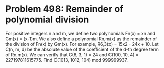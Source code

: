 # Problem 498: Remainder of polynomial division
For positive integers n and m, we define two polynomials Fn(x) = xn and
Gm(x) = (x-1)m. We also define a polynomial Rn,m(x) as the remainder of
the division of Fn(x) by Gm(x). For example, R6,3(x) = 15x2 - 24x + 10.
Let C(n, m, d) be the absolute value of the coefficient of the d-th
degree term of Rn,m(x). We can verify that C(6, 3, 1) = 24 and C(100,
10, 4) = 227197811615775. Find C(1013, 1012, 104) mod 999999937.
